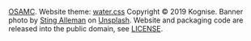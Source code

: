 [OSAMC](https://osamc.de/).
Website theme: [water.css](https://github.com/kognise/water.css) Copyright © 2019 Kognise.
Banner photo by [Sting Alleman](https://unsplash.com/@stingalleman) on [Unsplash](https://unsplash.com/photos/19u5e9oSrlU/).
Website and packaging code are released into the public domain, see [LICENSE](https://github.com/osam-cologne/archlinux-proaudio/blob/master/LICENSE).
